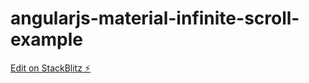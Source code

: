 # angularjs-material-infinite-scroll-example

[Edit on StackBlitz ⚡️](https://stackblitz.com/edit/angularjs-material-blank-edrf7q)
